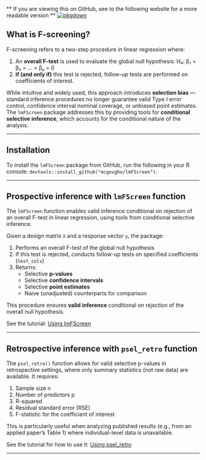 

** If you are viewing this on GitHub, see to the following website for a more readable version **
[![pkgdown](https://img.shields.io/badge/docs-pkgdown-blue.svg)](https://mcgougho.github.io/lmFScreen/)




## What is F-screening?

F-screening refers to a two-step procedure in linear regression where:

1. An **overall F-test** is used to evaluate the global null hypothesis:
H₀: β₁ = β₂ = ... = βₚ = 0
2. **if (and only if)** this test is rejected, follow-up tests are performed on coefficients of interest.

While intuitive and widely used, this approach introduces **selection bias** — standard inference procedures no longer guarantee valid Type I error control, confidence interval nominal coverage, or unbiased point estimates. The `lmFScreen` package addresses this by providing tools for **conditional selective inference**, which accounts for the conditional nature of the analysis.

---

## Installation

To install the `lmFScreen` package from GitHub, run the following in your R console: `devtools::install_github("mcgougho/lmFScreen")`.

---

## Prospective inference with `lmFScreen` function

The `lmFScreen` function enables valid inference conditional on rejection of an overall F-test in linear regression, using tools from conditional selective inference.

Given a design matrix `X` and a response vector `y`, the package:

1. Performs an overall F-test of the global null hypothesis  
2. If this test is rejected, conducts follow-up tests on specified coefficients (`test_cols`) 
3. Returns:
   - Selective **p-values**
   - Selective **confidence intervals**
   - Selective **point estimates**
   - Naive (unadjusted) counterparts for comparison

This procedure ensures **valid inference** conditional on rejection of the overall null hypothesis. 

See the tutorial: [Using lmFScreen](articles/lmFScreen.html)

---

## Retrospective inference with `psel_retro` function

The `psel_retro()` function allows for valid selective p-values in retrospective settings, where only summary statistics (not raw data) are available. It requires:
1. Sample size n
2. Number of predictors p
3. R-squared
4. Residual standard error (RSE)
5. F-statistic for the coefficient of interest

This is particularly useful when analyzing published results (e.g., from an applied paper’s Table 1) where individual-level data is unavailable.

See the tutorial for how to use it: [Using psel_retro](articles/psel_retro.html)

---

